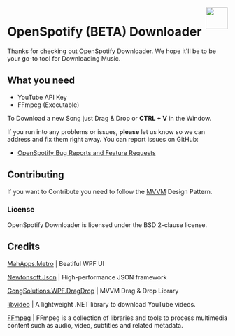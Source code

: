 <img src="https://github.com/ValonK/OpenSpotify/blob/master/Logo.png?raw=true" align="right" style="height: 50px"/>

# OpenSpotify (BETA) Downloader
Thanks for checking out OpenSpotify Downloader. We hope it'll be to be your go-to tool for Downloading Music.

## What you need
* YouTube API Key
* FFmpeg (Executable)

To Download a new Song just Drag & Drop or **CTRL + V** in the Window.

If you run into any problems or issues, **please** let us know so we can address and fix them right away. You can report issues on GitHub:

* <a href="https://github.com/ValonK/OpenSpotify/issues" target="top">OpenSpotify Bug Reports and Feature Requests</a>



## Contributing
If you want to Contribute you need to follow the <a href="https://en.wikipedia.org/wiki/Model%E2%80%93view%E2%80%93viewmodel" target="top">MVVM</a>  Design Pattern.

### License
OpenSpotify Downloader is licensed under the BSD 2-clause license.

## Credits
[MahApps.Metro](https://github.com/MahApps/MahApps.Metro)  |  Beatiful WPF UI

[Newtonsoft.Json](https://github.com/JamesNK/Newtonsoft.Json)  |  High-performance JSON framework

[GongSolutions.WPF.DragDrop](https://github.com/punker76/gong-wpf-dragdrop)  |  MVVM Drag & Drop Library

[libvideo](https://github.com/jamesqo/libvideo)  |  A lightweight .NET library to download YouTube videos.

[FFmpeg](https://github.com/FFmpeg/FFmpeg)  |  FFmpeg is a collection of libraries and tools to process multimedia content such as audio, video, subtitles and related metadata.


